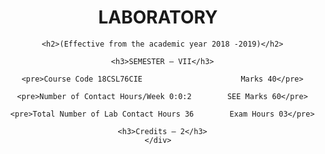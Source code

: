 <div style="text-align: center">
      <h1>LABORATORY</h1>

      <h2>(Effective from the academic year 2018 -2019)</h2>

      <h3>SEMESTER – VII</h3>

      <pre>Course Code 18CSL76CIE                      Marks 40</pre>

      <pre>Number of Contact Hours/Week 0:0:2        SEE Marks 60</pre>

      <pre>Total Number of Lab Contact Hours 36        Exam Hours 03</pre>

      <h3>Credits – 2</h3>
    </div>
